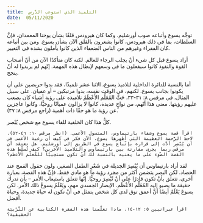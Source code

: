 ```yaml
---
title:  التلميذ الذي استوعب الدَّرس
date:  05/11/2020
---
```


توجَّه يسوع وأتباعه صوب أورشليم. وكما كان هيرودس قلقًا بشأن يوحنا المعمدان، فإنَّ السلطات، بما في ذلك هيرودس، كانوا يشعرون بالقلق الآن بشأن يسوع. ومن بين أتباعه كان الفقراء وغيرهم من الناس الضعفاء الذين كانوا يأملون بشدة في التغيير.

أراد يسوع قبل كل شيء أنْ يجلب الرجاء للعالم. لكنه كان متأكدًا الآن من أنّ أصحاب القوة والنفوذ كانوا سيفعلون ما في وسعهم لإبطال هذه المهمة. إنّهم لم يريدوا له أنْ ينجح.

أما بالنسبة للدائرة الداخلية لتلاميذ يسوع، الاثنا عشر تلميذًا، فقد بدوا حريصين على أن يكونوا بجانب يسوع. لكنهم، في الوقت نفسه، بدوا مرتبكين – أو عميان. على سبيل المثال، في مرقس ٨: ٣١-٣٣، حَثَّ المُعَلِّم الأَعْظَمُ تلاميذه على رؤية أشياء كان يصعب عليهم رؤيتها. معنى هذا أنّهم، من نواحٍ عديدة، كانوا لا يزالون عميانًا روحيًّا، وكانوا عاجزين عن رؤية ما هو حقًا ذات أهمية (راجع مرقس ٨: ٣٧).

كلُّ هذا كان الخلفية للقاء يسوع مع شخص يُبْصر.

`اقرأ قصة يسوع وشفاء بارتيماوس، المتسول الأعمى. (انظر مرقس ١٠: ٤٦-٥٢). لاحظ الرَّحمة العظيمة التي أظهرها يسوع. الآن فكر في كيف أن رغبة الأعمى في أن يُبْصِر أدَّت إلى قراره بإتّباع يسوع في الطريق إلى أورشليم. هل تعتقد أن مرقس ربما يجرى مقارنة بين بارتيماوس والتلاميذ الآخرين؟ كيف تُسلِّط هذه القصة الضّوء على ما يعنيه بالنسبة لك أنْ تكون مستجيبًا للمُعلّم الأعظم؟`

لقد أراد بارتيماوس أن يُبْصِرَ الجديلة في شَعْرِ الطفل الصغير، ولون حقول القمح عند الحصاد. لكن البصر يتضمن أكثر من مجرد رؤية ما هو مادي فقط. فإنّ هذه القصة، بعبارة أخرى، تتعلق بأنْ تكون قادرًا على أنْ تُبْصِرَ روحيًّا.  إنّها تتعلق باستيعاب الأمر – بأن تدرك حقيقة ما يصبو إليه المُعَلِّم الأَعْظَم. الإبصار الجسدي مهم، ويَعْلَمُ يسوعُ ذلك الأمر. لكن يسوعَ يَعْلَمُ أيضًا أنَّ أعمق توق لدى كل شخص يتمثل في أنْ تكون له حياة جديدة، وحياة أفضل.

`اقرأ عبرانيين ٥: ١٢-١٤. ماذا تعلّمنا هذه الفقرة الكتابية عن التَّرْبيَة الحقيقية؟`